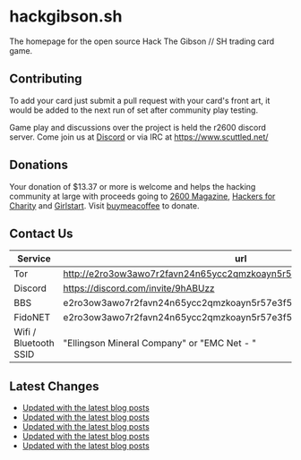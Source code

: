 # hackgibson.sh
The homepage for the open source Hack The Gibson // SH trading card game.


## Contributing

To add your card just submit a pull request with your card's front art, it would be added to the next run of set after community play testing.

Game play and discussions over the project is held the r2600 discord server. Come join us at [Discord](https://discord.com/invite/9hABUzz) or via IRC at https://www.scuttled.net/


## Donations

Your donation of $13.37 or more is welcome and helps the hacking community at large with proceeds going to [2600 Magazine](https://2600.com/), [Hackers for Charity](https://hackersforcharity.org) and [Girlstart](https://girlstart.org).  Visit [buymeacoffee](https://www.buymeacoffee.com/hackgibson.sh) to donate.


## Contact Us

Service | url
-|-
Tor | http://e2ro3ow3awo7r2favn24n65ycc2qmzkoayn5r57e3f56nvjwdcgg32ad.onion
Discord | https://discord.com/invite/9hABUzz
BBS | e2ro3ow3awo7r2favn24n65ycc2qmzkoayn5r57e3f56nvjwdcgg32ad.onion:23
FidoNET | e2ro3ow3awo7r2favn24n65ycc2qmzkoayn5r57e3f56nvjwdcgg32ad.onion:24554
Wifi / Bluetooth SSID | "Ellingson Mineral Company" or "EMC Net - <fidonet address>"

## Latest Changes
<!-- BLOG-POST-LIST:START -->
- [Updated with the latest blog posts](https://github.com/DFW2600/hackgibson.sh/commit/fdb217a310b74aceda4e9d6153b87fe2ccb52d68)
- [Updated with the latest blog posts](https://github.com/DFW2600/hackgibson.sh/commit/c38683081ad4e82ce5ade244a00964cd675ab17a)
- [Updated with the latest blog posts](https://github.com/DFW2600/hackgibson.sh/commit/5e8bedb4335808f22a6b5bb710954feafabe666f)
- [Updated with the latest blog posts](https://github.com/DFW2600/hackgibson.sh/commit/1102c0d6cdb9e36a5e708cd7638efe8059c1ab68)
- [Updated with the latest blog posts](https://github.com/DFW2600/hackgibson.sh/commit/e90e5d1638b32e4cfec635f62e0e43e3963203ef)
<!-- BLOG-POST-LIST:END -->
